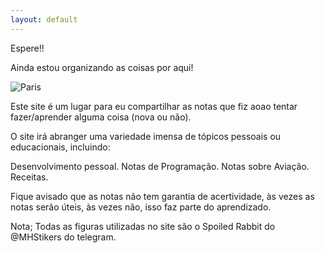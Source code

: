 ```yaml
---
layout: default
---
```


Espere!!

Ainda estou organizando as coisas por aqui!

<img src="https://adsonbatista.github.io/images/posts/organize.png" alt="Paris" class="center">

Este site é um lugar para eu compartilhar as notas que fiz aoao tentar fazer/aprender alguma coisa (nova ou não). 

O site irá abranger uma variedade imensa de tópicos pessoais ou educacionais, incluindo:

Desenvolvimento pessoal.
Notas de Programação.
Notas sobre Aviação.
Receitas.

Fique avisado que as notas não tem garantia de acertividade, às vezes as notas serão úteis, às vezes não, isso faz parte do aprendizado.

Nota; Todas as figuras utilizadas no site são o Spoiled Rabbit do @MHStikers do telegram.

